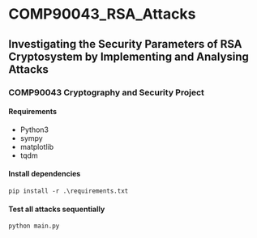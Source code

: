 # COMP90043_RSA_Attacks
## Investigating the Security Parameters of RSA Cryptosystem by Implementing and Analysing Attacks
### COMP90043 Cryptography and Security Project

#### Requirements
- Python3
- sympy
- matplotlib
- tqdm

#### Install dependencies
`pip install -r .\requirements.txt`

#### Test all attacks sequentially
`python main.py`
